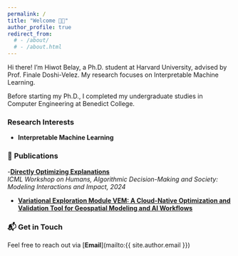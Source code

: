 ```yaml
---
permalink: /
title: "Welcome 👋🏾"
author_profile: true
redirect_from:
  # - /about/
  # - /about.html
---
```


Hi there! I’m Hiwot Belay, a Ph.D. student at Harvard University, advised by Prof. Finale Doshi-Velez. My research focuses on Interpretable Machine Learning.

Before starting my Ph.D., I completed my undergraduate studies in Computer Engineering at Benedict College.

### **Research Interests**

- **Interpretable Machine Learning**

### 📄 **Publications**

-[**Directly Optimizing Explanations**](https://icml.cc/virtual/2024/38218)  
  *ICML Workshop on Humans, Algorithmic Decision-Making and Society: Modeling Interactions and Impact, 2024*
- **[Variational Exploration Module VEM: A Cloud-Native Optimization and Validation Tool for Geospatial Modeling and AI Workflows](https://arxiv.org/abs/2311.16196)**

### 📬 **Get in Touch**

Feel free to reach out via [**Email**](mailto:{{ site.author.email }})
